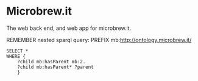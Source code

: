 Microbrew.it
========

The web back end, and web app for microbrew.it.

REMEMBER
nested sparql query:
	PREFIX mb:<http://ontology.microbrew.it/>

	SELECT *
	WHERE {
		?child mb:hasParent mb:2.
		?child mb:hasParent* ?parent
		}
